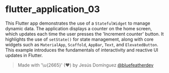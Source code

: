# flutter_application_03

This Flutter app demonstrates the use of a `StatefulWidget` to manage dynamic data. The application displays a counter on the home screen, which updates each time the user presses the 'Increment counter' button. It highlights the use of `setState()` for state management, along with core widgets such as `MaterialApp`, `Scaffold`, `AppBar`, `Text`, and `ElevatedButton`. This example introduces the fundamentals of interactivity and reactive UI updates in Flutter.

> Made with '\u{2665}' (♥) by Jesús Domínguez [@bluefeatherdev](https://github.com/bluefeatherdev)
